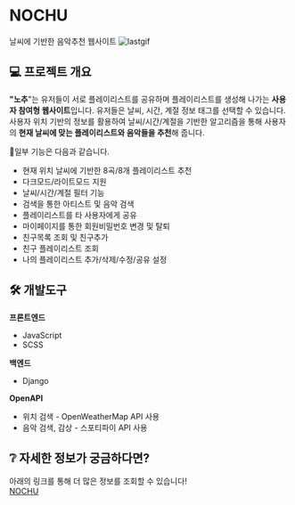 # NOCHU
날씨에 기반한 음악추천 웹사이트
![lastgif](https://user-images.githubusercontent.com/57476918/126435711-61a024a8-6960-477d-89ad-c073c24587a5.gif)

## 💻 프로젝트 개요

<b>"노추</b>"는 유저들이 서로 플레이리스트를 공유하며 플레이리스트를 생성해 나가는 <b>사용자 참여형 웹사이트</b>입니다. 유저들은 날씨, 시간, 계절 정보 태그를 선택할 수 있습니다.
사용자 위치 기반의 정보를 활용하여 날씨/시간/계절을 기반한 알고리즘을 통해 사용자의 <b>현재 날씨에 맞는 플레이리스트와 음악들을 추천</b>해 줍니다.
<br/>

📑일부 기능은 다음과 같습니다.

- 현재 위치 날씨에 기반한 8곡/8개 플레이리스트 추천
- 다크모드/라이트모드 지원
- 날씨/시간/계절 필터 기능
- 검색을 통한 아티스트 및 음악 검색
- 플레이리스트를 타 사용자에게 공유
- 마이페이지를 통한 회원비밀번호 변경 및 탈퇴
- 친구목록 조회 및 친구추가
- 친구 플레이리스트 조회
- 나의 플레이리스트 추가/삭제/수정/공유 설정

## 🛠 개발도구

<b>프론트엔드</b>

- JavaScript
- SCSS

<b>백엔드</b>

- Django

<b>OpenAPI</b>

- 위치 검색 - OpenWeatherMap API 사용
- 음악 검색, 감상 - 스포티파이 API 사용

## ❔ 자세한 정보가 궁금하다면?

아래의 링크를 통해 더 많은 정보를 조회할 수 있습니다! <br/>
[NOCHU](https://cut-cricket-568.notion.site/70a100ca90e9481585f47f8a882a954a)
